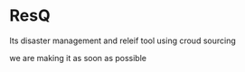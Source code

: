 # ResQ
Its disaster management and releif tool using croud sourcing 

we are making it as soon as possible
